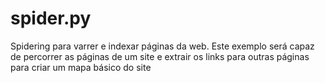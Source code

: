 # spider.py
Spidering para varrer e indexar páginas da web. Este exemplo será capaz de percorrer as páginas de um site e extrair os links para outras páginas para criar um mapa básico do site
